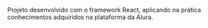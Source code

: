 Projeto desenvolvido com o framework React, aplicando na prática conhecimentos adquiridos na plataforma da Alura.
